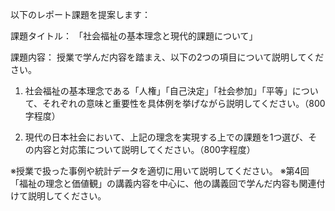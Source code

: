 以下のレポート課題を提案します：

課題タイトル：
「社会福祉の基本理念と現代的課題について」

課題内容：
授業で学んだ内容を踏まえ、以下の2つの項目について説明してください。

1. 社会福祉の基本理念である「人権」「自己決定」「社会参加」「平等」について、それぞれの意味と重要性を具体例を挙げながら説明してください。（800字程度）

2. 現代の日本社会において、上記の理念を実現する上での課題を1つ選び、その内容と対応策について説明してください。（800字程度）

※授業で扱った事例や統計データを適切に用いて説明してください。
※第4回「福祉の理念と価値観」の講義内容を中心に、他の講義回で学んだ内容も関連付けて説明してください。